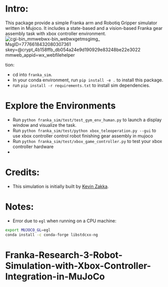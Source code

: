# Intro:
This package provide a simple Franka arm and Robotiq Gripper simulator written in Mujoco.
It includes a state-based and a vision-based Franka gear assembly task with xbox controller environment.
![_cgi-bin_mmwebwx-bin_webwxgetmsgimg__ MsgID=7776618432080307361 skey=@crypt_4b158ffb_db054a24e9d190929e83248be22e3022 mmweb_appid=wx_webfilehelper](https://github.com/user-attachments/assets/58a1e9aa-0d5a-4ebf-b07c-4a41940b97a3)


tion:
- cd into `franka_sim`.
- In your conda environment, run `pip install -e .` to install this package.
- run `pip install -r requirements.txt` to install sim dependencies.

# Explore the Environments
- Run `python franka_sim/test/test_gym_env_human.py` to launch a display window and visualize the task.
- Run `python franka_sim/test/python xbox_teleoperation.py --gui` to use xbox controller control robot finishing gear assembly in mujoco
- Run `python franka_sim/test/xbox_game_controller.py` to test your xbox controller hardware
- 
# Credits:
- This simulation is initially built by [Kevin Zakka](https://kzakka.com/).


# Notes:
- Error due to `egl` when running on a CPU machine:
```bash
export MUJOCO_GL=egl
conda install -c conda-forge libstdcxx-ng
```
# Franka-Research-3-Robot-Simulation-with-Xbox-Controller-Integration-in-MuJoCo
